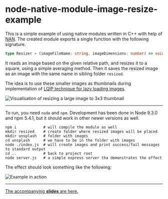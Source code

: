 # node-native-module-image-resize-example

This is a simple example of using native modules written in C++ with help of [NAN](https://github.com/nodejs/nan).
The created module exports a single function with the following signature.

```ts
type Resizer = (imageFileName: string, imageDimensions: number) => void
```

It reads an image based on the given relative path, and resizes it to a square, using a simple averaging method.
Then it saves the resized image as an image with the same name in sibling folder `resized`.

The idea is to use these smaller images as thumbnails during implementation of
[LQIP technique for lazy loading images](https://blog.imgix.com/2016/06/01/lqip-your-images.html).

![Visualisation of resizing a large image to 3x3 thumbnail](https://i.imgur.com/U7EKy3f.png)

---

To run, you need `node` and `npm`. Development has been done in Node 9.3.0 and npm 5.4.1, but it should work in
other newer versions as well.

```
npm i            # will compile the module as well
mkdir resized    # create folder where resized images will be placed
mkdir unsplash   # folder with images
cd unsplash      # we have to be in the folder with images
node ./index.js  # will create images and print success/fail messages to standard output
cd ..            # back to project root
node server.js   # a simple express server tha demonstrates the effect
```

The effect should look something like the following:

![Example in action](https://i.imgur.com/XyCVedY.png)

---

[The accompanying **slides** are here.](https://docs.google.com/presentation/d/1r0TiVRhH-aNOCGe71y9MuiZhzuVhl-LtUfBAsmFkmKE/edit?usp=sharing)
